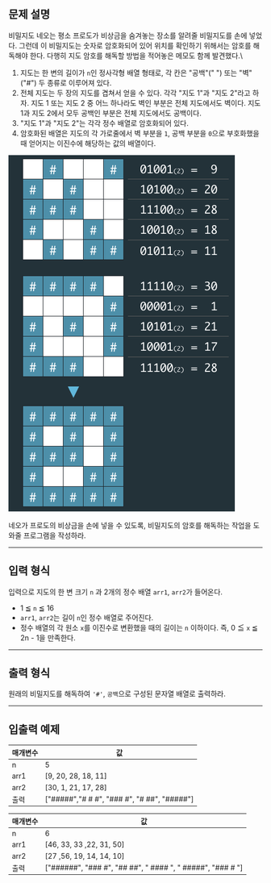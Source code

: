 ## 문제 설명

비밀지도
네오는 평소 프로도가 비상금을 숨겨놓는 장소를 알려줄 비밀지도를 손에 넣었다. 그런데 이 비밀지도는 숫자로 암호화되어 있어 위치를 확인하기 위해서는 암호를 해독해야 한다. 다행히 지도 암호를 해독할 방법을 적어놓은 메모도 함께 발견했다.\
1. 지도는 한 변의 길이가 ```n```인 정사각형 배열 형태로, 각 칸은 "공백"(" ") 또는 "벽"("#") 두 종류로 이루어져 있다.
2. 전체 지도는 두 장의 지도를 겹쳐서 얻을 수 있다. 각각 "지도 1"과 "지도 2"라고 하자. 지도 1 또는 지도 2 중 어느 하나라도 벽인 부분은 전체 지도에서도 벽이다. 지도 1과 지도 2에서 모두 공백인 부분은 전체 지도에서도 공백이다.
3. "지도 1"과 "지도 2"는 각각 정수 배열로 암호화되어 있다.
4. 암호화된 배열은 지도의 각 가로줄에서 벽 부분을 ```1```, 공백 부분을 ```0```으로 부호화했을 때 얻어지는 이진수에 해당하는 값의 배열이다.

![Image](./secret8.png)

네오가 프로도의 비상금을 손에 넣을 수 있도록, 비밀지도의 암호를 해독하는 작업을 도와줄 프로그램을 작성하라.

---

## 입력 형식

입력으로 지도의 한 변 크기 ```n``` 과 2개의 정수 배열 ```arr1```, ```arr2```가 들어온다.
- 1 ≦ ```n``` ≦ 16
- ```arr1```, ```arr2```는 길이 ```n```인 정수 배열로 주어진다.
- 정수 배열의 각 원소 ```x```를 이진수로 변환했을 때의 길이는 ```n``` 이하이다. 즉, 0 ≦ ```x``` ≦ 2n - 1을 만족한다.

---

## 출력 형식

원래의 비밀지도를 해독하여 ```'#'```, ```공백```으로 구성된 문자열 배열로 출력하라.

---

## 입출력 예제
매개변수|값
|---|---|
n|5
arr1|[9, 20, 28, 18, 11]
arr2|[30, 1, 21, 17, 28]
출력|["#####","# # #", "### #", "# ##", "#####"]

매개변수|값
|---|---|
n|6
arr1|[46, 33, 33 ,22, 31, 50]
arr2|[27 ,56, 19, 14, 14, 10]
출력|["######", "### #", "## ##", " #### ", " #####", "### # "]